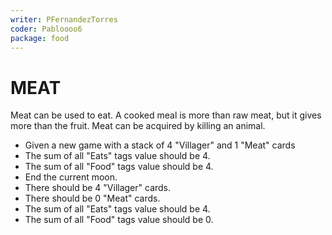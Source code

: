```yaml
---
writer: PFernandezTorres
coder: Pabloooo6
package: food
---
```


# MEAT

Meat can be used to eat. A cooked meal is more than raw meat, but it gives more than the fruit. Meat can be acquired by killing an animal.

 * Given a new game with a stack of 4 "Villager" and 1 "Meat" cards
 * The sum of all "Eats" tags value should be 4.
 * The sum of all "Food" tags value should be 4.
 * End the current moon.
 * There should be 4 "Villager" cards.
 * There should be 0 "Meat" cards.
 * The sum of all "Eats" tags value should be 4.
 * The sum of all "Food" tags value should be 0.

